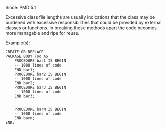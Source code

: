Since: PMD 5.1

Excessive class file lengths are usually indications that the class may be burdened with excessive 
responsibilities that could be provided by external classes or functions. In breaking these methods
apart the code becomes more managable and ripe for reuse.

Example(s):
```
CREATE OR REPLACE
PACKAGE BODY Foo AS
	PROCEDURE bar1 IS BEGIN
    -- 1000 lines of code
	END bar1;
	PROCEDURE bar2 IS BEGIN
    -- 1000 lines of code
	END bar2;
    PROCEDURE bar3 IS BEGIN
    -- 1000 lines of code
	END bar3;
	
	
    PROCEDURE barN IS BEGIN
    -- 1000 lines of code
	END barn;
END;
```
